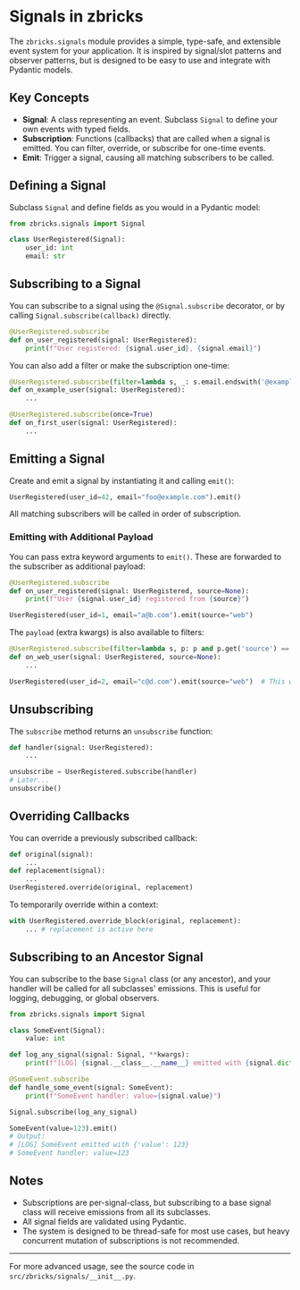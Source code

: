 # Signals in zbricks

The `zbricks.signals` module provides a simple, type-safe, and extensible event system for your application. It is inspired by signal/slot patterns and observer patterns, but is designed to be easy to use and integrate with Pydantic models.

## Key Concepts

- **Signal**: A class representing an event. Subclass `Signal` to define your own events with typed fields.
- **Subscription**: Functions (callbacks) that are called when a signal is emitted. You can filter, override, or subscribe for one-time events.
- **Emit**: Trigger a signal, causing all matching subscribers to be called.

## Defining a Signal

Subclass `Signal` and define fields as you would in a Pydantic model:

```python
from zbricks.signals import Signal

class UserRegistered(Signal):
    user_id: int
    email: str
```

## Subscribing to a Signal

You can subscribe to a signal using the `@Signal.subscribe` decorator, or by calling `Signal.subscribe(callback)` directly.

```python
@UserRegistered.subscribe
def on_user_registered(signal: UserRegistered):
    print(f"User registered: {signal.user_id}, {signal.email}")
```

You can also add a filter or make the subscription one-time:

```python
@UserRegistered.subscribe(filter=lambda s, _: s.email.endswith('@example.com'))
def on_example_user(signal: UserRegistered):
    ...

@UserRegistered.subscribe(once=True)
def on_first_user(signal: UserRegistered):
    ...
```

## Emitting a Signal

Create and emit a signal by instantiating it and calling `emit()`:

```python
UserRegistered(user_id=42, email="foo@example.com").emit()
```

All matching subscribers will be called in order of subscription.

### Emitting with Additional Payload

You can pass extra keyword arguments to `emit()`. These are forwarded to the subscriber as additional payload:

```python
@UserRegistered.subscribe
def on_user_registered(signal: UserRegistered, source=None):
    print(f"User {signal.user_id} registered from {source}")

UserRegistered(user_id=1, email="a@b.com").emit(source="web")
```

The `payload` (extra kwargs) is also available to filters:

```python
@UserRegistered.subscribe(filter=lambda s, p: p and p.get('source') == 'web')
def on_web_user(signal: UserRegistered, source=None):
    ...

UserRegistered(user_id=2, email="c@d.com").emit(source="web")  # This will trigger on_web_user
```

## Unsubscribing

The `subscribe` method returns an `unsubscribe` function:

```python
def handler(signal: UserRegistered):
    ...

unsubscribe = UserRegistered.subscribe(handler)
# Later...
unsubscribe()
```

## Overriding Callbacks

You can override a previously subscribed callback:

```python
def original(signal):
    ...
def replacement(signal):
    ...
UserRegistered.override(original, replacement)
```

To temporarily override within a context:

```python
with UserRegistered.override_block(original, replacement):
    ... # replacement is active here
```

## Subscribing to an Ancestor Signal

You can subscribe to the base `Signal` class (or any ancestor), and your handler will be called for all subclasses' emissions. This is useful for logging, debugging, or global observers.

```python
from zbricks.signals import Signal

class SomeEvent(Signal):
    value: int

def log_any_signal(signal: Signal, **kwargs):
    print(f"[LOG] {signal.__class__.__name__} emitted with {signal.dict()}")

@SomeEvent.subscribe
def handle_some_event(signal: SomeEvent):
    print(f"SomeEvent handler: value={signal.value}")

Signal.subscribe(log_any_signal)

SomeEvent(value=123).emit()
# Output:
# [LOG] SomeEvent emitted with {'value': 123}
# SomeEvent handler: value=123
```

## Notes
- Subscriptions are per-signal-class, but subscribing to a base signal class will receive emissions from all its subclasses.
- All signal fields are validated using Pydantic.
- The system is designed to be thread-safe for most use cases, but heavy concurrent mutation of subscriptions is not recommended.

---

For more advanced usage, see the source code in `src/zbricks/signals/__init__.py`.
